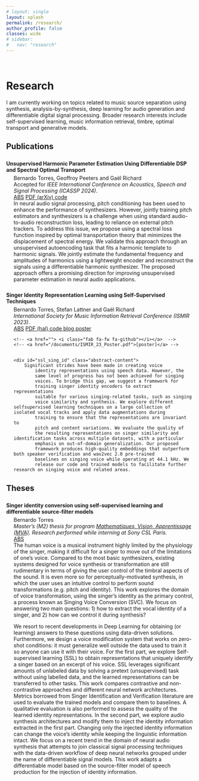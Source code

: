 ```yaml
---
# layout: single
layout: splash
permalink: /research/
author_profile: false
classes: wide
# sidebar:
#   nav: "research"
---
```


<!-- <script>
function toggleAbstract() {
    var abstract = document.getElementById("abstractContent");
    if (abstract.style.display === "none") {
        abstract.style.display = "block";
    } else {
        abstract.style.display = "none";
    }
}
<script> -->


<div markdown = "1">

<!-- Add a bit of space -->

<br>




# Research
I am currently working on topics related to music source separation using synthesis, analysis-by-synthesis, deep learning for audio generation and differentiable digital signal processing. Broader research interests include self-supervised learning, music information retrieval, timbre, optimal transport and generative models.
<!-- <p style="font-family:verdana"></p> -->


## Publications  
<!-- add small space, not full line break -->


<div class="notice--blank">
  <p style="margin: 0; padding: 0; margin-top: 25px">
    <strong>Unsupervised Harmonic Parameter Estimation Using Differentiable DSP and Spectral Optimal Transport</strong>
  </p> 
  <div style="margin-left: 20px; margin-top: 5px;">
    Bernardo Torres, Geoffroy Peeters and Gaël Richard
    <br>
     Accepted for <em>IEEE International Conference on Acoustics, Speech and Signal Processing (ICASSP 2024)</em>. 
    <br>
    <a href="javascript:void(0)" class="pdf-box" onclick="toggleAbstract('sot')">ABS</a>
    <a href="https://arxiv.org/pdf/2312.14507.pdf" class="pdf-box"> PDF (arXiv)
    </a>
    <a href="https://github.com/bernardo-torres/1d-spectral-optimal-transport" class="pdf-box"> <i class="fab fa-fw fa-github"></i> code 
    </a>

    
  <div id="sot" class="abstract-content">
        In neural audio signal processing, pitch conditioning has been used to enhance the performance of synthesizers. However, jointly training pitch estimators and synthesizers is a challenge when using standard audio-to-audio reconstruction loss, leading to reliance on external pitch trackers. To address this issue, we propose using a spectral loss function inspired by optimal transportation theory that minimizes the displacement of spectral energy. We validate this approach through an unsupervised autoencoding task that fits a harmonic template to harmonic signals. We jointly estimate the fundamental frequency and amplitudes of harmonics using a lightweight encoder and reconstruct the signals using a differentiable harmonic synthesizer. The proposed approach offers a promising direction for improving unsupervised parameter estimation in neural audio applications.
  </div>
</div>
</div>


<div class="notice--blank">
  <p style="margin: 0; padding: 0; margin-top: 25px">
    <strong>Singer Identity Representation Learning using Self-Supervised Techniques</strong>
  </p> 
  <div style="margin-left: 20px; margin-top: 5px;">
    Bernardo Torres, Stefan Lattner and Gaël Richard
    <br>
    <em>International Society for Music Information Retrieval Conference (ISMIR 2023)</em>. 
    <br>
    <a href="javascript:void(0)" class="pdf-box" onclick="toggleAbstract('ssl_sing_id')">ABS</a>
    <a href="https://telecom-paris.hal.science/hal-04186048v1/document" class="pdf-box"> PDF (hal)
    </a>
    <a href="https://github.com/SonyCSLParis/ssl-singer-identity" class="pdf-box"> <i class="fab fa-fw fa-github"></i> code 
    </a>
    <!-- <a href="https://telecom-paris.hal.science/hal-04186048v1/document"> <i class="fas fa-file-pdf"></i></a>  -->
   <a href="https://sites.google.com/view/singer-representation-learning" class="pdf-box"> blog 
    </a>
    <a href="/documents/ISMIR_23_Poster.pdf" class="pdf-box"> poster 
    </a>

    <!-- <a href=""> <i class="fab fa-fw fa-github"></i></a>  -->
    <!-- <a href="/documents/ISMIR_23_Poster.pdf">[poster]</a> -->

    
    <div id="ssl_sing_id" class="abstract-content">
        Significant strides have been made in creating voice
            identity representations using speech data. However, the
            same level of progress has not been achieved for singing
            voices. To bridge this gap, we suggest a framework for
            training singer identity encoders to extract representations
            suitable for various singing-related tasks, such as singing
            voice similarity and synthesis. We explore different selfsupervised learning techniques on a large collection of isolated vocal tracks and apply data augmentations during
            training to ensure that the representations are invariant to
            pitch and content variations. We evaluate the quality of
            the resulting representations on singer similarity and identification tasks across multiple datasets, with a particular
            emphasis on out-of-domain generalization. Our proposed
            framework produces high-quality embeddings that outperform both speaker verification and wav2vec 2.0 pre-trained
            baselines on singing voice while operating at 44.1 kHz. We
            release our code and trained models to facilitate further research on singing voice and related areas.
  </div>
</div>
</div>





<!-- 
**Torres, B.**, Lattner, S. and Richard, G., 2023. *Singer Identity Representation Learning using Self-Supervised Techniques*. In International Society for Music Information Retrieval Conference (ISMIR 2023).    <a href="https://telecom-paris.hal.science/hal-04186048v1/document"> <i class="fas fa-file-pdf"></i></a> <a href="https://github.com/SonyCSLParis/ssl-singer-identity"> <i class="fab fa-fw fa-github"></i></a> [[blog]](https://sites.google.com/view/singer-representation-learning) [[poster]](/documents/ISMIR_23_Poster.pdf) 
</div>{: .notice--blank} -->



## Theses

<!-- Bernardo Torres. *Singer identity conversion using self-supervised learning and differentiable source-filter models*. Master’s (M2) thesis for master's program [Mathematiques, Vision, Apprentissage (MVA)](https://www.master-mva.com/),
in double degree with Telecom Paris. Research performed in an intership at Sony CSL Paris. -->

<div class="notice--blank">
  <p style="margin: 0; padding: 0; margin-top: 25px">
    <strong>Singer identity conversion using self-supervised learning and differentiable source-filter models</strong>
  </p> 
    <div style="margin-left: 20px; margin-top: 5px;">
        Bernardo Torres
        <br>
        <em> Master’s (M2) thesis for program <a href="https://www.master-mva.com/">Mathematiques, Vision, Apprentissage (MVA)</a>. Research performed while interning at Sony CSL Paris.</em>
        <br>
        <a href="javascript:void(0)" class="pdf-box" onclick="toggleAbstract('masters')">ABS</a>
        <div id="masters" class="abstract-content">
            The human voice is a musical instrument highly limited by the physiology of the singer, making it
difficult for a singer to move out of the limitations of one’s voice. Compared to the most basic
synthesizers, existing systems designed for voice synthesis or transformation are still
rudimentary in terms of giving the user control of the timbral aspects of the sound. It is even
more so for perceptually-motivated synthesis, in which the user uses an intuitive control to
perform sound transformations (e.g. pitch and identity).
This work explores the domain of voice transformation, using the singer’s identity as the primary
control, a process known as Singing Voice Conversion (SVC). We focus on
answering two main questions: 1) how to extract the vocal identity of a singer, and 2) how can we control
it during synthesis? 

We resort to recent developments in Deep Learning for obtaining (or learning) answers to
these questions using data-driven solutions. Furthermore, we design a voice modification
system that works on zero-shot conditions: it must generalize well outside the data used to train
it so anyone can use it with their voice.
For the first part, we explore Self-supervised learning (SSL) to obtain representations that
uniquely identify a singer based on an excerpt of his voice. SSL leverages significant amounts
of unlabeled data by solving a pretext (unsupervised) task without using labelled data, and the
learned representations can be transferred to other tasks. This work compares contrastive and
non-contrastive approaches and different neural network architectures. Metrics borrowed from
Singer Identification and Verification literature are used to evaluate the trained models and
compare them to baselines. A qualitative evaluation is also performed to assess the quality of
the learned identity representations.
In the second part, we explore audio synthesis architectures and modify them to inject the
identity information extracted in the first part. Changing only the injected identity information can
change the voice’s identity while keeping the linguistic information intact. We focus on a recent
trend in the domain of neural audio synthesis that attempts to join classical signal processing
techniques with the data-driven workflow of deep neural networks grouped under the name of
differentiable signal models. This work adapts a differentiable model based on the source-filter
model of speech production for the injection of identity information.
        </div>
    </div>
</div>

